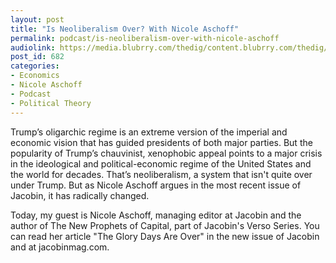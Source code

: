 ```yaml
---
layout: post
title: "Is Neoliberalism Over? With Nicole Aschoff"
permalink: podcast/is-neoliberalism-over-with-nicole-aschoff
audiolink: https://media.blubrry.com/thedig/content.blubrry.com/thedig/The_Dig_-_EP_19_-_Aschoff.mp3
post_id: 682
categories: 
- Economics
- Nicole Aschoff
- Podcast
- Political Theory
---
```


Trump’s oligarchic regime is an extreme version of the imperial and economic vision that has guided presidents of both major parties. But the popularity of Trump’s chauvinist, xenophobic appeal points to a major crisis in the ideological and political-economic regime of the United States and the world for decades. That’s neoliberalism, a system that isn't quite over under Trump. But as Nicole Aschoff argues in the most recent issue of Jacobin, it has radically changed. 

Today, my guest is Nicole Aschoff, managing editor at Jacobin and the author of The New Prophets of Capital, part of Jacobin's Verso Series. You can read her article "The Glory Days Are Over" in the new issue of Jacobin and at jacobinmag.com.